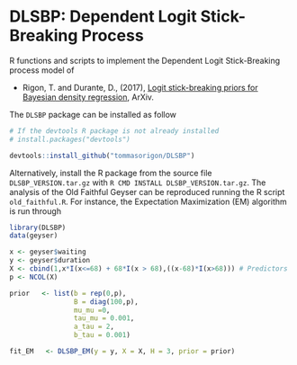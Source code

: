 # DLSBP: Dependent Logit Stick-Breaking Process

R functions and scripts to implement the Dependent Logit Stick-Breaking process model of

* Rigon, T. and Durante, D., (2017), [Logit stick-breaking priors for Bayesian density regression](https://arxiv.org/abs/1701.02969), ArXiv.

The `DLSBP` package can be installed as follow

```R
# If the devtools R package is not already installed
# install.packages("devtools")

devtools::install_github("tommasorigon/DLSBP")
```

Alternatively, install the R package from the source file `DLSBP_VERSION.tar.gz` with `R CMD INSTALL DLSBP_VERSION.tar.gz`. The analysis of the Old Faithful Geyser can be reproduced running the R script `old_faithful.R`. For instance, the Expectation Maximization (EM) algorithm is run through

```R
library(DLSBP)
data(geyser)

x <- geyser$waiting
y <- geyser$duration
X <- cbind(1,x*I(x<=68) + 68*I(x > 68),((x-68)*I(x>68))) # Predictors
p <- NCOL(X)

prior   <- list(b = rep(0,p),        
                B = diag(100,p), 
                mu_mu =0,            
                tau_mu = 0.001,      
                a_tau = 2,           
                b_tau = 0.001)

fit_EM   <- DLSBP_EM(y = y, X = X, H = 3, prior = prior)
```
